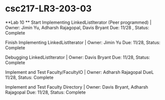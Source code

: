 # csc217-LR3-203-03

**Lab 10 **
Start Implementing LinkedListIterator (Peer programmed) | Owner: Jimin Yu, Adharsh Rajagopal, Davis Bryant Due: 11/28 , Status: Complete

Finish Implementing LinkedListIterator | Owner: Jimin Yu Due: 11/28, Status: Complete

Debugging LinkedListIterator | Owner: Davis Bryant Due: 11/28, Status: Complete

Implement and Test Faculty/FacultyIO | Owner: Adharsh Rajagopal DueL 11/28, Status: Complete

Implement and Test Faculty Directory | Owner: Davis Bryant, Adharsh Rajagopal Due: 11/28, Status: Complete
